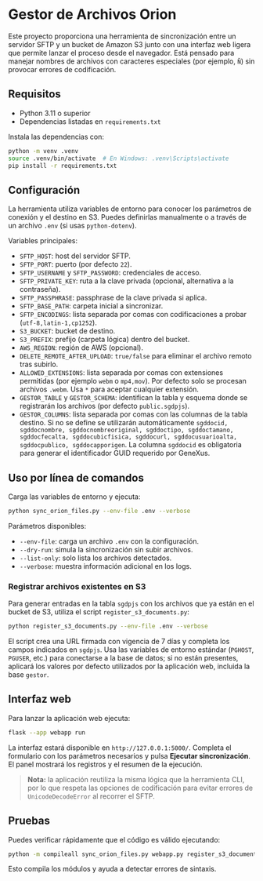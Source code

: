 # Gestor de Archivos Orion

Este proyecto proporciona una herramienta de sincronización entre un servidor
SFTP y un bucket de Amazon S3 junto con una interfaz web ligera que permite
lanzar el proceso desde el navegador. Está pensado para manejar nombres de
archivos con caracteres especiales (por ejemplo, `Ñ`) sin provocar errores de
codificación.

## Requisitos

- Python 3.11 o superior
- Dependencias listadas en `requirements.txt`

Instala las dependencias con:

```bash
python -m venv .venv
source .venv/bin/activate  # En Windows: .venv\Scripts\activate
pip install -r requirements.txt
```

## Configuración

La herramienta utiliza variables de entorno para conocer los parámetros de
conexión y el destino en S3. Puedes definirlas manualmente o a través de un
archivo `.env` (si usas `python-dotenv`).

Variables principales:

- `SFTP_HOST`: host del servidor SFTP.
- `SFTP_PORT`: puerto (por defecto `22`).
- `SFTP_USERNAME` y `SFTP_PASSWORD`: credenciales de acceso.
- `SFTP_PRIVATE_KEY`: ruta a la clave privada (opcional, alternativa a la contraseña).
- `SFTP_PASSPHRASE`: passphrase de la clave privada si aplica.
- `SFTP_BASE_PATH`: carpeta inicial a sincronizar.
- `SFTP_ENCODINGS`: lista separada por comas con codificaciones a probar (`utf-8,latin-1,cp1252`).
- `S3_BUCKET`: bucket de destino.
- `S3_PREFIX`: prefijo (carpeta lógica) dentro del bucket.
- `AWS_REGION`: región de AWS (opcional).
- `DELETE_REMOTE_AFTER_UPLOAD`: `true/false` para eliminar el archivo remoto tras subirlo.
- `ALLOWED_EXTENSIONS`: lista separada por comas con extensiones permitidas (por ejemplo `webm` o `mp4,mov`). Por defecto solo se procesan archivos `.webm`. Usa `*` para aceptar cualquier extensión.
- `GESTOR_TABLE` y `GESTOR_SCHEMA`: identifican la tabla y esquema donde se registrarán los archivos (por defecto `public.sgdpjs`).
- `GESTOR_COLUMNS`: lista separada por comas con las columnas de la tabla destino. Si no se define se utilizarán automáticamente `sgddocid, sgddocnombre, sgddocnombreoriginal, sgddoctipo, sgddoctamano, sgddocfecalta, sgddocubicfisica, sgddocurl, sgddocusuarioalta, sgddocpublico, sgddocapporigen`. La columna `sgddocid` es obligatoria para generar el identificador GUID requerido por GeneXus.

## Uso por línea de comandos

Carga las variables de entorno y ejecuta:

```bash
python sync_orion_files.py --env-file .env --verbose
```

Parámetros disponibles:

- `--env-file`: carga un archivo `.env` con la configuración.
- `--dry-run`: simula la sincronización sin subir archivos.
- `--list-only`: solo lista los archivos detectados.
- `--verbose`: muestra información adicional en los logs.

### Registrar archivos existentes en S3

Para generar entradas en la tabla `sgdpjs` con los archivos que ya están en el
bucket de S3, utiliza el script `register_s3_documents.py`:

```bash
python register_s3_documents.py --env-file .env --verbose
```

El script crea una URL firmada con vigencia de 7 días y completa los campos
indicados en `sgdpjs`. Usa las variables de entorno estándar (`PGHOST`,
`PGUSER`, etc.) para conectarse a la base de datos; si no están presentes,
aplicará los valores por defecto utilizados por la aplicación web, incluida
la base `gestor`.

## Interfaz web

Para lanzar la aplicación web ejecuta:

```bash
flask --app webapp run
```

La interfaz estará disponible en `http://127.0.0.1:5000/`. Completa el
formulario con los parámetros necesarios y pulsa **Ejecutar sincronización**.
El panel mostrará los registros y el resumen de la ejecución.

> **Nota:** la aplicación reutiliza la misma lógica que la herramienta CLI, por
> lo que respeta las opciones de codificación para evitar errores de
> `UnicodeDecodeError` al recorrer el SFTP.

## Pruebas

Puedes verificar rápidamente que el código es válido ejecutando:

```bash
python -m compileall sync_orion_files.py webapp.py register_s3_documents.py
```

Esto compila los módulos y ayuda a detectar errores de sintaxis.
